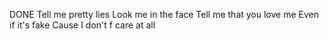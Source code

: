 DONE
Tell me pretty lies
Look me in the face
Tell me that you love me
Even if it's fake
Cause I don't f care at all


